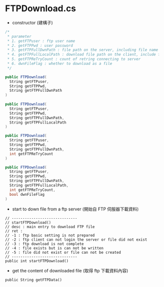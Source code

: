 # FTPDownload.cs

<script type="text/javascript" src="../js/general.js"></script>

* constructor (建構子)

```csharp
/*
 * parameter
 * 1. getFTPuser : ftp user name
 * 2. getFTPPwd : user password
 * 3. getFTPFullDwnPath : file path on the server, including file name and sub file name
 * 4. getFTPFullLocalPath : download file path on the client, include file name and sub file name
 * 5. getFTPReTryCount : count of retring connecting to server 
 * 6. dwnFileFlag : whether to download as a file
 */

public FTPDownload(
  String getFTPuser, 
  String getFTPPwd, 
  String getFTPFullDwnPath
)
 
public FTPDownload(
  String getFTPuser, 
  String getFTPPwd, 
  String getFTPFullDwnPath, 
  String getFTPFullLocalPath
)

public FTPDownload(
  String getFTPuser, 
  String getFTPPwd, 
  String getFTPFullDwnPath, 
  int getFTPReTryCount
)

public FTPDownload(
  String getFTPuser, 
  String getFTPPwd, 
  String getFTPFullDwnPath, 
  String getFTPFullLocalPath, 
  int getFTPReTryCount, 
  bool dwnFileFlag
)
```

* start to down file from a ftp server (開始自 FTP 伺服器下載資料)

```
// ------------------------------
// startFTPDownload()
// desc : main entry to download FTP file
// ret :
// -1 : ftp basic setting is not prepared
// -2 : ftp client can not login the server or file did not exist
// -3 : ftp download is not complete
// -4 : file exists but is can not be written
// -5 : file did not exist or file can not be created
// ------------------------------
public int startFTPDownload()
```

* get the content of downloaded file (取得 ftp 下載資料內容)

```
public String getFTPData()
```


